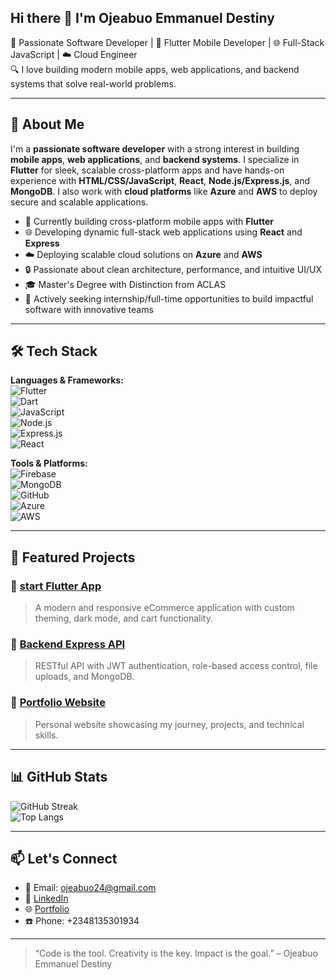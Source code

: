 ## Hi there 👋 I'm Ojeabuo Emmanuel Destiny

🎯 Passionate Software Developer | 📱 Flutter Mobile Developer | 🌐 Full-Stack JavaScript | ☁️ Cloud Engineer  
🔍 I love building modern mobile apps, web applications, and backend systems that solve real-world problems.

---

## 🧠 About Me

I'm a **passionate software developer** with a strong interest in building **mobile apps**, **web applications**, and **backend systems**. I specialize in **Flutter** for sleek, scalable cross-platform apps and have hands-on experience with **HTML/CSS/JavaScript**, **React**, **Node.js/Express.js**, and **MongoDB**. I also work with **cloud platforms** like **Azure** and **AWS** to deploy secure and scalable applications.

- 📱 Currently building cross-platform mobile apps with **Flutter**  
- 🌐 Developing dynamic full-stack web applications using **React** and **Express**  
- ☁️ Deploying scalable cloud solutions on **Azure** and **AWS**  
- 🔒 Passionate about clean architecture, performance, and intuitive UI/UX  
- 🎓 Master's Degree with Distinction from ACLAS  
- 🚀 Actively seeking internship/full-time opportunities to build impactful software with innovative teams

---

## 🛠️ Tech Stack

**Languages & Frameworks:**  
![Flutter](https://img.shields.io/badge/Flutter-02569B?logo=flutter&logoColor=white)  
![Dart](https://img.shields.io/badge/Dart-0175C2?logo=dart&logoColor=white)  
![JavaScript](https://img.shields.io/badge/JavaScript-F7DF1E?logo=javascript&logoColor=black)  
![Node.js](https://img.shields.io/badge/Node.js-339933?logo=nodedotjs&logoColor=white)  
![Express.js](https://img.shields.io/badge/Express.js-000000?logo=express&logoColor=white)  
![React](https://img.shields.io/badge/React-20232A?logo=react&logoColor=61DAFB)

**Tools & Platforms:**  
![Firebase](https://img.shields.io/badge/Firebase-FFCA28?logo=firebase&logoColor=black)  
![MongoDB](https://img.shields.io/badge/MongoDB-47A248?logo=mongodb&logoColor=white)  
![GitHub](https://img.shields.io/badge/GitHub-181717?logo=github&logoColor=white)  
![Azure](https://img.shields.io/badge/Azure-0078D4?logo=microsoftazure&logoColor=white)  
![AWS](https://img.shields.io/badge/AWS-232F3E?logo=amazonaws&logoColor=white)

---

## 🚀 Featured Projects

### 🔹 [start Flutter App](https://github.com/emmygrammy/start_up-app)
> A modern and responsive eCommerce application with custom theming, dark mode, and cart functionality.

### 🔹 [Backend Express API](https://github.com/EmmyGrammy/express-api)
> RESTful API with JWT authentication, role-based access control, file uploads, and MongoDB.

### 🔹 [Portfolio Website](https://emmygrammy.github.io/Emma-Portfolio/)
> Personal website showcasing my journey, projects, and technical skills.

---

## 📊 GitHub Stats

![GitHub Streak](https://streak-stats.demolab.com?user=EmmyGrammy&theme=default&hide_border=true)  
![Top Langs](https://github-readme-stats.vercel.app/api/top-langs/?username=EmmyGrammy&layout=compact&theme=default)

---

## 📫 Let's Connect

- 📧 Email: [ojeabuo24@gmail.com](mailto:ojeabuo24@gmail.com)  
- 💼 [LinkedIn](https://www.linkedin.com/in/ojeabuo-emmanuel-34a338332?utm_source=share&utm_campaign=share_via&utm_content=profile&utm_medium=android_app)  
- 🌐 [Portfolio](https://emmygrammy.github.io/Emma-Portfolio/)  
- ☎️ Phone: +2348135301934

---

> “Code is the tool. Creativity is the key. Impact is the goal.” – Ojeabuo Emmanuel Destiny


<!--
**emmygrammy/emmygrammy** is a ✨ _special_ ✨ repository because its `README.md` (this file) appears on your GitHub profile.

Here are some ideas to get you started:

- 🔭 I’m currently working on ...
- 🌱 I’m currently learning ...
- 👯 I’m looking to collaborate on ...
- 🤔 I’m looking for help with ...
- 💬 Ask me about ...
- 📫 How to reach me: ...
- 😄 Pronouns: ...
- ⚡ Fun fact: ...
-->
